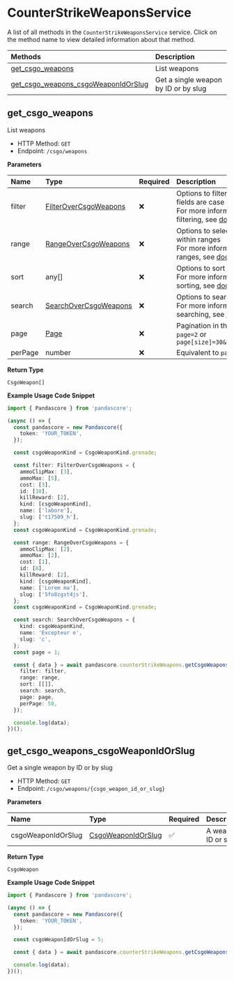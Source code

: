# CounterStrikeWeaponsService

A list of all methods in the `CounterStrikeWeaponsService` service. Click on the method name to view detailed information about that method.

| Methods                                                                     | Description                          |
| :-------------------------------------------------------------------------- | :----------------------------------- |
| [get_csgo_weapons](#get_csgo_weapons)                                       | List weapons                         |
| [get_csgo_weapons_csgoWeaponIdOrSlug](#get_csgo_weapons_csgoweaponidorslug) | Get a single weapon by ID or by slug |

## get_csgo_weapons

List weapons

- HTTP Method: `GET`
- Endpoint: `/csgo/weapons`

**Parameters**

| Name    | Type                                                        | Required | Description                                                                                                                                         |
| :------ | :---------------------------------------------------------- | :------- | :-------------------------------------------------------------------------------------------------------------------------------------------------- |
| filter  | [FilterOverCsgoWeapons](../models/FilterOverCsgoWeapons.md) | ❌       | Options to filter results. String fields are case sensitive <br/>For more information on filtering, see [docs](/docs/filtering-and-sorting#filter). |
| range   | [RangeOverCsgoWeapons](../models/RangeOverCsgoWeapons.md)   | ❌       | Options to select results within ranges <br/>For more information on ranges, see [docs](/docs/filtering-and-sorting#range).                         |
| sort    | any[]                                                       | ❌       | Options to sort results <br/>For more information on sorting, see [docs](/docs/filtering-and-sorting#sort).                                         |
| search  | [SearchOverCsgoWeapons](../models/SearchOverCsgoWeapons.md) | ❌       | Options to search results <br/>For more information on searching, see [docs](/docs/filtering-and-sorting#search).                                   |
| page    | [Page](../models/Page.md)                                   | ❌       | Pagination in the form of `page=2` or `page[size]=30&page[number]=2`                                                                                |
| perPage | number                                                      | ❌       | Equivalent to `page[size]`                                                                                                                          |

**Return Type**

`CsgoWeapon[]`

**Example Usage Code Snippet**

```typescript
import { Pandascore } from 'pandascore';

(async () => {
  const pandascore = new Pandascore({
    token: 'YOUR_TOKEN',
  });

  const csgoWeaponKind = CsgoWeaponKind.grenade;

  const filter: FilterOverCsgoWeapons = {
    ammoClipMax: [3],
    ammoMax: [5],
    cost: [3],
    id: [10],
    killReward: [2],
    kind: [csgoWeaponKind],
    name: ['labore'],
    slug: ['t17509_h'],
  };
  const csgoWeaponKind = CsgoWeaponKind.grenade;

  const range: RangeOverCsgoWeapons = {
    ammoClipMax: [2],
    ammoMax: [2],
    cost: [1],
    id: [8],
    killReward: [2],
    kind: [csgoWeaponKind],
    name: ['Lorem ma'],
    slug: ['5fo8zgst4js'],
  };
  const csgoWeaponKind = CsgoWeaponKind.grenade;

  const search: SearchOverCsgoWeapons = {
    kind: csgoWeaponKind,
    name: 'Excepteur e',
    slug: 'c',
  };
  const page = 1;

  const { data } = await pandascore.counterStrikeWeapons.getCsgoWeapons({
    filter: filter,
    range: range,
    sort: [[]],
    search: search,
    page: page,
    perPage: 50,
  });

  console.log(data);
})();
```

## get_csgo_weapons_csgoWeaponIdOrSlug

Get a single weapon by ID or by slug

- HTTP Method: `GET`
- Endpoint: `/csgo/weapons/{csgo_weapon_id_or_slug}`

**Parameters**

| Name               | Type                                                  | Required | Description         |
| :----------------- | :---------------------------------------------------- | :------- | :------------------ |
| csgoWeaponIdOrSlug | [CsgoWeaponIdOrSlug](../models/CsgoWeaponIdOrSlug.md) | ✅       | A weapon ID or slug |

**Return Type**

`CsgoWeapon`

**Example Usage Code Snippet**

```typescript
import { Pandascore } from 'pandascore';

(async () => {
  const pandascore = new Pandascore({
    token: 'YOUR_TOKEN',
  });

  const csgoWeaponIdOrSlug = 5;

  const { data } = await pandascore.counterStrikeWeapons.getCsgoWeaponsCsgoWeaponIdOrSlug();

  console.log(data);
})();
```
